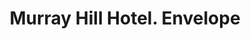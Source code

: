 ---
doi: 10.7916/D8669RCD
date_other: '1889'
date_other_textual: '1889'
form: printed ephemera
genre:
- Envelopes
name:
- Murray Hill Hotel
object_in_context_url: https://biggert.cul.columbia.edu/items/view/ave_biggert_01675
subject_hierarchical_geographic:
- New York, New York, United States
subject_name:
- Murray Hill Hotel
title: Murray Hill Hotel. Envelope
sort_title: Murray Hill Hotel. Envelope
call_number: ave_biggert_01675
coordinates:
- 40.71277777777778,-74.00583333333333
pid: ave_biggert_01675
identifiers: ave_biggert_01675
canvas_id: ldpd:396934
permalink: "/items/ave_biggert_01675/"
layout: iiif-image-page
---